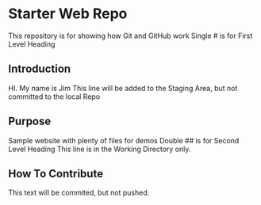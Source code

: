 # Starter Web Repo

This repository is for showing how Git and GitHub work
Single # is for First Level Heading

## Introduction

HI. My name is Jim
This line will be added to the Staging Area, but not committed to the local Repo

## Purpose

Sample website with plenty of files for demos
Double ## is for Second Level Heading
This line is in the Working Directory only.

## How To Contribute

This text will be commited, but not pushed.